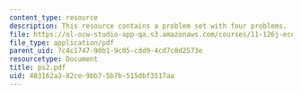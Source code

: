 ```yaml
---
content_type: resource
description: This resource contains a problem set with four problems.
file: https://ol-ocw-studio-app-qa.s3.amazonaws.com/courses/11-126j-economics-of-education-spring-2007/483162a382ce9bb75b7b515dbf3517aa_ps2.pdf
file_type: application/pdf
parent_uid: 7c4c1747-90b1-9c05-cdd9-4cd7c8d2573e
resourcetype: Document
title: ps2.pdf
uid: 483162a3-82ce-9bb7-5b7b-515dbf3517aa
---
```

